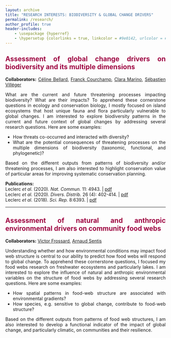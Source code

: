 ```yaml
---
layout: archive
title: "RESEARCH INTERESTS: BIODIVERSITY & GLOBAL CHANGE DRIVERS"
permalink: /research/
author_profile: true
header-includes:
    - \usepackage {hyperref}
    - \hypersetup {colorlinks = true, linkcolor = #9e0142, urlcolor = #9e0142}
---
```

<style> body {text-align: justify} </style> <!-- Justify text. -->

## <span style="color:#9e0142">**Assessment of global change drivers on biodiversity and its multiple dimensions**</span>
**Collaborators:** [Céline Bellard](https://celinebellard.wordpress.com/), [Franck Courchamp](https://www.biodiversitydynamics.fr/), [Clara Marino](https://www.researchgate.net/profile/Clara-Marino-2), [Sébastien Villéger](http://villeger.sebastien.free.fr/)

What are the current and future threatening processes impacting biodiversity? What are their impacts? To apprehend these cornerstone questions in ecology and conservation biology, I mostly focused on island ecosystems that host unique fauna and flora particularly vulnerable to global changes. I am interested to explore biodiversity patterns in the current and future context of global changes by addressing several research questions. Here are some examples:

* How threats co-occurred and interacted with diversity?  
* What are the potential consequences of threatening processes on the multiple dimensions of biodiversity (taxonomic, functional, and phylogenetic)?

Based on the different outputs from patterns of biodiversity and/or threatening processes, I am also interested to highlight conservation value of particular areas for improving systematic conservation planning.

**Publications:**  
Leclerc *et al.* (2020). *Nat. Commun.* 11: 4943. $|$ <a href="https://www.nature.com/articles/s41467-020-18740-x" target="_blank">pdf</a>  
Leclerc *et al.* (2020). *Divers. Distrib.* 26 (4): 402-414. $|$ <a href="https://onlinelibrary.wiley.com/doi/full/10.1111/ddi.13024" target="_blank">pdf</a>  
Leclerc *et al.* (2018). *Sci. Rep.* 8:6393. $|$ <a href="https://www.nature.com/articles/s41598-018-24733-0" target="_blank">pdf</a>  

------

## <span style="color:#9e0142">**Assessment of natural and anthropic environmental drivers on community food webs**</span>
**Collaborators:** [Victor Frossard](https://www.researchgate.net/profile/Victor-Frossard), [Arnaud Sentis](https://arnaudsentis.com/)

Understanding whether and how environmental conditions may impact food web structure is central to our ability to predict how food webs will respond to global change. To apprehend these cornerstone questions, I focused my food webs research on freshwater ecosystems and particularly lakes. I am interested to explore the influence of natural and anthropic environmental variables on the structure of food webs by addressing several research questions. Here are some examples:

* How spatial patterns in food-web structure are associated with environmental gradients?  
* How species, e.g. sensitive to global change, contribute to food-web structure?

Based on the different outputs from patterns of food web structures, I am also interested to develop a functional indicator of the impact of global change, and particularly climatic, on communities and their resilience.
